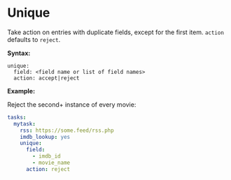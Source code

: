 # Unique

Take action on entries with duplicate fields, except for the first item. `action` defaults to `reject`.

**Syntax:**

```code
unique:
  field: <field name or list of field names>
  action: accept|reject
```

**Example:**

Reject the second+ instance of every movie:

```yaml
tasks:
  mytask:
    rss: https://some.feed/rss.php
    imdb_lookup: yes
    unique:
      field:
        - imdb_id
        - movie_name
      action: reject
```
